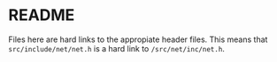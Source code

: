 # README
Files here are hard links to the appropiate header files. This means that `src/include/net/net.h` is a hard link to `/src/net/inc/net.h`.

